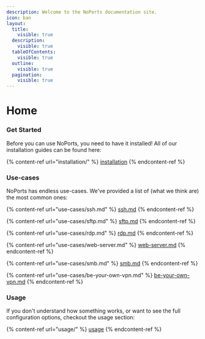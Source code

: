 ```yaml
---
description: Welcome to the NoPorts documentation site.
icon: ban
layout:
  title:
    visible: true
  description:
    visible: true
  tableOfContents:
    visible: true
  outline:
    visible: true
  pagination:
    visible: true
---
```


# Home

### Get Started

Before you can use NoPorts, you need to have it installed! All of our installation guides can be found here:

{% content-ref url="installation/" %}
[installation](installation/)
{% endcontent-ref %}

### Use-cases

NoPorts has endless use-cases. We've provided a list of (what we think are) the most common ones:

{% content-ref url="use-cases/ssh.md" %}
[ssh.md](use-cases/ssh.md)
{% endcontent-ref %}

{% content-ref url="use-cases/sftp.md" %}
[sftp.md](use-cases/sftp.md)
{% endcontent-ref %}

{% content-ref url="use-cases/rdp.md" %}
[rdp.md](use-cases/rdp.md)
{% endcontent-ref %}

{% content-ref url="use-cases/web-server.md" %}
[web-server.md](use-cases/web-server.md)
{% endcontent-ref %}

{% content-ref url="use-cases/smb.md" %}
[smb.md](use-cases/smb.md)
{% endcontent-ref %}

{% content-ref url="use-cases/be-your-own-vpn.md" %}
[be-your-own-vpn.md](use-cases/be-your-own-vpn.md)
{% endcontent-ref %}

### Usage

If you don't understand how something works, or want to see the full configuration options, checkout the usage section:

{% content-ref url="usage/" %}
[usage](usage/)
{% endcontent-ref %}
